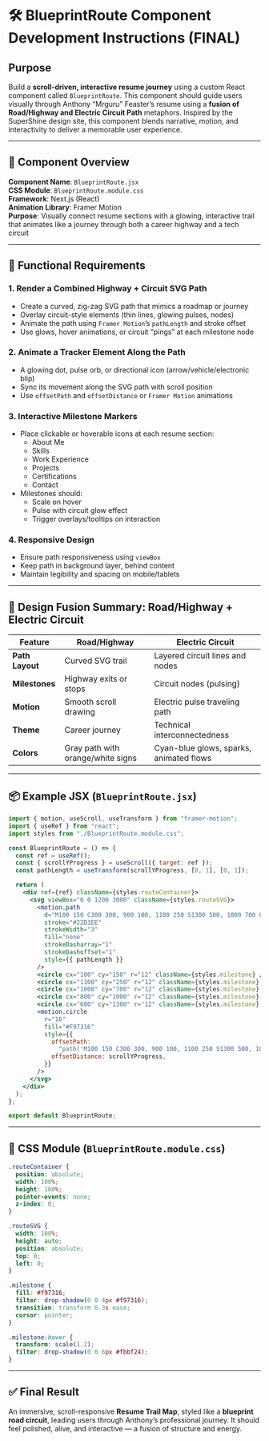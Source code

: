# 🛠 BlueprintRoute Component Development Instructions (FINAL)

## Purpose

Build a **scroll-driven, interactive resume journey** using a custom React component called `BlueprintRoute`. This component should guide users visually through Anthony “Mrguru” Feaster’s resume using a **fusion of Road/Highway and Electric Circuit Path** metaphors. Inspired by the SuperShine design site, this component blends narrative, motion, and interactivity to deliver a memorable user experience.

---

## 🔧 Component Overview

**Component Name**: `BlueprintRoute.jsx`  
**CSS Module**: `BlueprintRoute.module.css`  
**Framework**: Next.js (React)  
**Animation Library**: Framer Motion  
**Purpose**: Visually connect resume sections with a glowing, interactive trail that animates like a journey through both a career highway and a tech circuit

---

## 🔩 Functional Requirements

### 1. Render a Combined Highway + Circuit SVG Path

- Create a curved, zig-zag SVG path that mimics a roadmap or journey
- Overlay circuit-style elements (thin lines, glowing pulses, nodes)
- Animate the path using `Framer Motion`’s `pathLength` and stroke offset
- Use glows, hover animations, or circuit “pings” at each milestone node

### 2. Animate a Tracker Element Along the Path

- A glowing dot, pulse orb, or directional icon (arrow/vehicle/electronic blip)
- Sync its movement along the SVG path with scroll position
- Use `offsetPath` and `offsetDistance` or `Framer Motion` animations

### 3. Interactive Milestone Markers

- Place clickable or hoverable icons at each resume section:
  - About Me
  - Skills
  - Work Experience
  - Projects
  - Certifications
  - Contact
- Milestones should:
  - Scale on hover
  - Pulse with circuit glow effect
  - Trigger overlays/tooltips on interaction

### 4. Responsive Design

- Ensure path responsiveness using `viewBox`
- Keep path in background layer, behind content
- Maintain legibility and spacing on mobile/tablets

---

## 🧩 Design Fusion Summary: Road/Highway + Electric Circuit

| Feature         | Road/Highway                      | Electric Circuit                        |
| --------------- | --------------------------------- | --------------------------------------- |
| **Path Layout** | Curved SVG trail                  | Layered circuit lines and nodes         |
| **Milestones**  | Highway exits or stops            | Circuit nodes (pulsing)                 |
| **Motion**      | Smooth scroll drawing             | Electric pulse traveling path           |
| **Theme**       | Career journey                    | Technical interconnectedness            |
| **Colors**      | Gray path with orange/white signs | Cyan-blue glows, sparks, animated flows |

---

## 📦 Example JSX (`BlueprintRoute.jsx`)

```jsx
import { motion, useScroll, useTransform } from "framer-motion";
import { useRef } from "react";
import styles from "./BlueprintRoute.module.css";

const BlueprintRoute = () => {
  const ref = useRef();
  const { scrollYProgress } = useScroll({ target: ref });
  const pathLength = useTransform(scrollYProgress, [0, 1], [0, 1]);

  return (
    <div ref={ref} className={styles.routeContainer}>
      <svg viewBox="0 0 1200 3000" className={styles.routeSVG}>
        <motion.path
          d="M100 150 C300 300, 900 100, 1100 250 S1300 500, 1000 700 Q900 800, 800 1000 T600 1300"
          stroke="#22D3EE"
          strokeWidth="3"
          fill="none"
          strokeDasharray="1"
          strokeDashoffset="1"
          style={{ pathLength }}
        />
        <circle cx="100" cy="150" r="12" className={styles.milestone} />
        <circle cx="1100" cy="250" r="12" className={styles.milestone} />
        <circle cx="1000" cy="700" r="12" className={styles.milestone} />
        <circle cx="800" cy="1000" r="12" className={styles.milestone} />
        <circle cx="600" cy="1300" r="12" className={styles.milestone} />
        <motion.circle
          r="16"
          fill="#F97316"
          style={{
            offsetPath:
              "path('M100 150 C300 300, 900 100, 1100 250 S1300 500, 1000 700 Q900 800, 800 1000 T600 1300')",
            offsetDistance: scrollYProgress,
          }}
        />
      </svg>
    </div>
  );
};

export default BlueprintRoute;
```

---

## 🎨 CSS Module (`BlueprintRoute.module.css`)

```css
.routeContainer {
  position: absolute;
  width: 100%;
  height: 100%;
  pointer-events: none;
  z-index: 0;
}

.routeSVG {
  width: 100%;
  height: auto;
  position: absolute;
  top: 0;
  left: 0;
}

.milestone {
  fill: #f97316;
  filter: drop-shadow(0 0 4px #f97316);
  transition: transform 0.3s ease;
  cursor: pointer;
}

.milestone:hover {
  transform: scale(1.2);
  filter: drop-shadow(0 0 6px #fbbf24);
}
```

---

## ✅ Final Result

An immersive, scroll-responsive **Resume Trail Map**, styled like a **blueprint road circuit**, leading users through Anthony’s professional journey. It should feel polished, alive, and interactive — a fusion of structure and energy.
